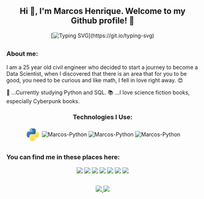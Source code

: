 <div align="center">

## Hi :wave:, I'm Marcos Henrique. Welcome to my Github profile! :vulcan_salute:	
  
[![Typing SVG](https://readme-typing-svg.herokuapp.com/?lines="For+those+who+prove+worthy...;...Paradise+awaits!")](https://git.io/typing-svg)

</div>

##

<div>
 
### About me:
  
I am a 25 year old civil engineer who decided to start a journey to become a Data Scientist, when I discovered that there is an area that for you to be good, you need to be curious and like math, I fell in love right away. :heart_eyes:

:seedling: ...Currently studying Python and SQL. 
:books: ...I love science fiction books, especially Cyberpunk books.
    
</div> 
  
  
<div align="center"> 

### Technologies I Use:
 
  
<img align="center" alt="Marcos-Python" height="40" width="40" src="https://raw.githubusercontent.com/devicons/devicon/master/icons/python/python-original.svg">
<img align="center" alt="Marcos-Python" height="40" width="40" src="https://cdn.jsdelivr.net/gh/devicons/devicon/icons/r/r-original.svg" />
<img align="center" alt="Marcos-Python" height="40" width="40" src="https://cdn.jsdelivr.net/gh/devicons/devicon/icons/jupyter/jupyter-original.svg" />
<img align="center" alt="Marcos-Python" height="40" width="40" src="https://cdn.jsdelivr.net/gh/devicons/devicon/icons/postgresql/postgresql-original.svg" />

</div> 
  
##

  
### You can find me in these places here:

<div align="center"> 
  
  <a href="https://twitter.com/marcoshsq" target="_blank"><img src="https://img.shields.io/badge/Twitter-1DA1F2?style=for-the-badge&logo=twitter&logoColor=white" target="_blank"></a> 
  <a href="https://instagram.com/marcoshsq" target="_blank"><img src="https://img.shields.io/badge/-Instagram-%23E4405F?style=for-the-badge&logo=instagram&logoColor=white" target="_blank"></a>
  <a href="https://www.linkedin.com/in/marcoshsq/" target="_blank"><img src="https://img.shields.io/badge/-LinkedIn-%230077B5?style=for-the-badge&logo=linkedin&logoColor=white" target="_blank"></a> 
  <a href="https://medium.com/@marcoshsq" target="_blank"><img src="https://img.shields.io/badge/Medium-12100E?style=for-the-badge&logo=medium&logoColor=white" target="_blank"></a>
  <a href="https://www.kaggle.com/marcoshsq" target="_blank"><img src="https://img.shields.io/badge/Kaggle-20BEFF?style=for-the-badge&logo=Kaggle&logoColor=white" target="_blank"></a>
  <a href="https://www.goodreads.com/marcoshsq" target="_blank"><img src="https://img.shields.io/badge/Goodreads-372213?style=for-the-badge&logo=goodreads&logoColor=white" target="_blank"></a>
 <a href = "mailto:marcoshsq@gmail.com"><img src="https://img.shields.io/badge/-Gmail-%23333?style=for-the-badge&logo=gmail&logoColor=white" target="_blank"></a>
  
</div>
  
##
  
<div align="center">
<div align="">
  <a href="https://linktr.ee/marcos_hsq">
  <img height="180em" src="https://github-readme-stats.vercel.app/api?username=marcoshsq&show_icons=true&theme=great-gatsby&include_all_commits=true&count_private=true"/>
  <img height="180em" src="https://github-readme-stats.vercel.app/api/top-langs/?username=marcoshsq&layout=compact&langs_count=7&theme=great-gatsby"/>
    
</div> 
 
